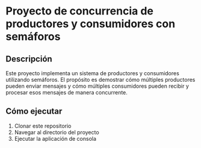 # Proyecto de concurrencia de productores y consumidores con semáforos

## Descripción

Este proyecto implementa un sistema de productores y consumidores utilizando semáforos. El propósito es demostrar cómo múltiples productores pueden enviar mensajes y cómo múltiples consumidores pueden recibir y procesar esos mensajes de manera concurrente.

## Cómo ejecutar

1. Clonar este repositorio
2. Navegar al directorio del proyecto
3. Ejecutar la aplicación de consola

